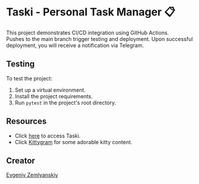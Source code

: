 # Taski - Personal Task Manager 📋

This project demonstrates CI/CD integration using GitHub Actions.  
Pushes to the main branch trigger testing and deployment. Upon successful deployment, you will receive a notification via Telegram.

## Testing

To test the project:
1. Set up a virtual environment.
2. Install the project requirements.
3. Run `pytest` in the project's root directory.

## Resources

- Click [here](https://taski.hopto.org) to access Taski.
- Click [Kittygram](https://kittygram.gotdns.ch) for some adorable kitty content.

## Creator

[Evgeniy Zemlyanskiy](https://github.com/ezemlyanskiy)

